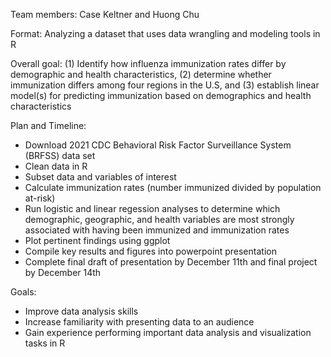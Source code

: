 Team members: Case Keltner and Huong Chu

Format: Analyzing a dataset that uses data wrangling and modeling tools in R

Overall goal: (1) Identify how influenza immunization rates differ by demographic and health characteristics, (2) determine whether immunization differs among four regions in the U.S, and (3) establish linear model(s) for predicting immunization based on demographics and health characteristics 

Plan and Timeline:
  - Download 2021 CDC Behavioral Risk Factor Surveillance System (BRFSS) data set
  - Clean data in R
  - Subset data and variables of interest
  - Calculate immunization rates (number immunized divided by population at-risk)
  - Run logistic and linear regession analyses to determine which demographic, geographic, and health variables are most strongly associated with having been immunized and immunization rates
  - Plot pertinent findings using ggplot
  - Compile key results and figures into powerpoint presentation
  - Complete final draft of presentation by December 11th and final project by December 14th 

Goals:
  - Improve data analysis skills
  - Increase familiarity with presenting data to an audience
  - Gain experience performing important data analysis and visualization tasks in R
